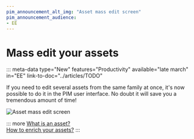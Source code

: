 ```yaml
---
pim_announcement_alt_img: "Asset mass edit screen"
pim_announcement_audience:
- EE
---
```


# Mass edit your assets
::: meta-data type="New" features="Productivity" available="late march" in="EE" link-to-doc="../articles/TODO"

If you need to edit several assets from the same family at once, it's now possible to do it in the PIM user interface. No doubt it will save you a tremendous amount of time!

![Asset mass edit screen](../img/TODO.png)


::: more
[What is an asset?](../articles/what-about-assets.html)  
[How to enrich your assets?](../articles/work-on-your-assets.html)
:::
